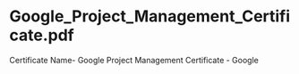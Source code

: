 # Google_Project_Management_Certificate.pdf
Certificate Name- Google Project Management Certificate - Google
